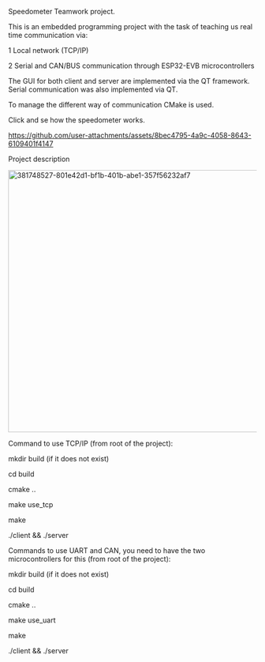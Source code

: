 Speedometer
Teamwork project.

This is an embedded programming project with the task of teaching us real time communication via:

1 Local network (TCP/IP)

2 Serial and CAN/BUS communication through ESP32-EVB microcontrollers

The GUI for both client and server are implemented via the QT framework. Serial communication was also implemented via QT.

To manage the different way of communication CMake is used.

Click and se how the speedometer works.



https://github.com/user-attachments/assets/8bec4795-4a9c-4058-8643-6109401f4147



Project description 

<img width="807" height="531" alt="381748527-801e42d1-bf1b-401b-abe1-357f56232af7" src="https://github.com/user-attachments/assets/4a62291d-39a8-4c96-a2da-c6e0265440c2" />


Command to use TCP/IP (from root of the project):

mkdir build (if it does not exist)

cd build

cmake ..

make use_tcp

make

./client && ./server


Commands to use UART and CAN, you need to have the two microcontrollers for this (from root of the project):

mkdir build (if it does not exist)

cd build

cmake ..

make use_uart

make

./client && ./server
